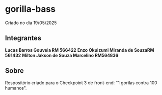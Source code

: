 # gorilla-bass

Criado no dia 19/05/2025

## Integrantes
**Lucas Barros Gouveia RM 566422**
**Enzo Okuizumi Miranda de SouzaRM 561432**
**Milton Jakson de Souza Marcelino RM564836**

## Sobre
Respositório criado para o Checkpoint 3 de front-end: "1 gorilas contra 100 humanos".
